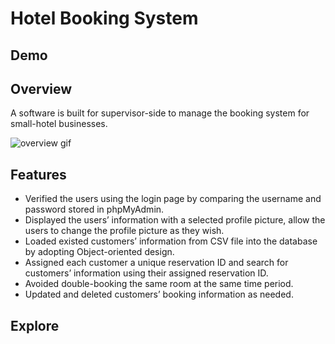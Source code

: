 # Hotel Booking System

## Demo


## Overview
A software is built for supervisor-side to manage the booking system for small-hotel businesses.

![overview gif](https://github.com/jtrinh21/HotelBookingSystem/blob/master/src/Image/hotelBookingSystem.gif)

## Features


*	Verified the users using the login page by comparing the username and password stored in phpMyAdmin.
*	Displayed the users’ information with a selected profile picture, allow the users to change the profile picture as they wish.
*	Loaded existed customers’ information from CSV file into the database by adopting Object-oriented design.
*	Assigned each customer a unique reservation ID and search for customers’ information using their assigned reservation ID.
*	Avoided double-booking the same room at the same time period.
*	Updated and deleted customers’ booking information as needed.



## Explore
